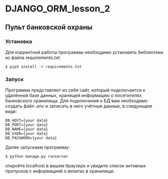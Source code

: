 # DJANGO_ORM_lesson_2
## Пульт банковской охраны
### Установка
Для корректной работы программы необходимо установить библиотеки из файла requirements.txt:
```
$ pip3 install -r requirements.txt
```
### Запуск
Программа представляет из себя сайт, который подключается к удалённой базе данных, хранящей информацию
о посетителях банковского хранилища. Для подключения к БД вам необходимо создать файл *.env* и записать в него учётные данные, в следующем виде:
```
DB_HOST={your data}
DB_PORT={your data}
DB_NAME={your data}
DB_USER={your data}
DB_PASSWORD={your data}
```
Далее запускаем программу:
```
$ python manage.py runserver
```
откройте localhost в вашем браузере и увидите список активных пропусков с информацией о визитах в хранилище.
